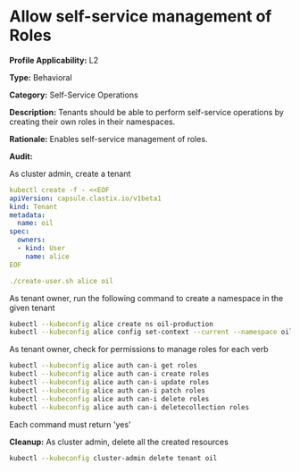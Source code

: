 # Allow self-service management of Roles

**Profile Applicability:** L2

**Type:** Behavioral

**Category:** Self-Service Operations

**Description:** Tenants should be able to perform self-service operations by creating their own roles in their namespaces.

**Rationale:** Enables self-service management of roles.

**Audit:**

As cluster admin, create a tenant

```yaml
kubectl create -f - <<EOF
apiVersion: capsule.clastix.io/v1beta1
kind: Tenant
metadata:
  name: oil
spec:
  owners:
  - kind: User
    name: alice
EOF

./create-user.sh alice oil

```

As tenant owner, run the following command to create a namespace in the given tenant

```bash 
kubectl --kubeconfig alice create ns oil-production
kubectl --kubeconfig alice config set-context --current --namespace oil-production
```

As tenant owner, check for permissions to manage roles for each verb

```bash 
kubectl --kubeconfig alice auth can-i get roles
kubectl --kubeconfig alice auth can-i create roles
kubectl --kubeconfig alice auth can-i update roles
kubectl --kubeconfig alice auth can-i patch roles
kubectl --kubeconfig alice auth can-i delete roles
kubectl --kubeconfig alice auth can-i deletecollection roles
```

Each command must return 'yes'

**Cleanup:**
As cluster admin, delete all the created resources

```bash 
kubectl --kubeconfig cluster-admin delete tenant oil
```